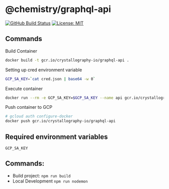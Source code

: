 # @chemistry/graphql-api
[![GitHub Build Status](https://github.com/chemistry/crystallography.io/workflows/CI/badge.svg)](https://github.com/chemistry/crystallography.io/actions?query=workflow%3ACI)
[![License: MIT](https://img.shields.io/badge/License-MIT-gren.svg)](https://opensource.org/licenses/MIT)

## Commands
Build Container
```bash
docker build -t gcr.io/crystallography-io/graphql-api .
```

Setting up cred environment variable
```bash
GCP_SA_KEY=`cat cred.json | base64 -w 0`
```

Execute container
```bash
docker run --rm -e GCP_SA_KEY=$GCP_SA_KEY --name api gcr.io/crystallography-io/graphql-api
```

Push container to GCP
```bash
# gcloud auth configure-docker
docker push gcr.io/crystallography-io/graphql-api
```

## Required environment variables

    GCP_SA_KEY

## Commands:
  * Build project: `npm run build`
  * Local Development `npm run nodemon`
